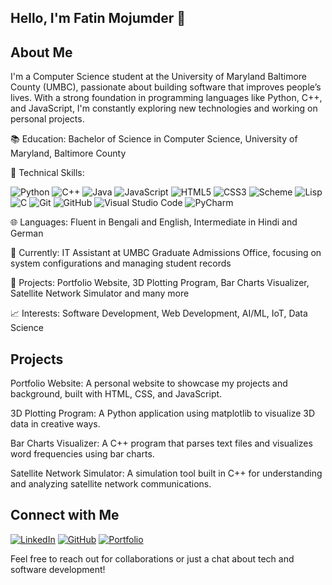## Hello, I'm Fatin Mojumder 👋


## About Me
I'm a Computer Science student at the University of Maryland Baltimore County (UMBC), passionate about building software that improves people’s lives. With a strong foundation in programming languages like Python, C++, and JavaScript, I'm constantly exploring new technologies and working on personal projects.

📚 Education: Bachelor of Science in Computer Science, University of Maryland, Baltimore County

🔧 Technical Skills: 

![Python](https://img.icons8.com/color/48/000000/python.png)
![C++](https://img.icons8.com/color/48/000000/c-plus-plus-logo.png)
![Java](https://img.icons8.com/color/48/000000/java-coffee-cup-logo.png)
![JavaScript](https://img.icons8.com/color/48/000000/javascript.png)
![HTML5](https://img.icons8.com/color/48/000000/html-5.png)
![CSS3](https://img.icons8.com/color/48/000000/css3.png)
![Scheme](https://img.shields.io/badge/Scheme-4d4d4d?style=flat&logo=common-lisp&logoColor=white)
![Lisp](https://img.shields.io/badge/Lisp-4d4d4d?style=flat&logo=common-lisp&logoColor=white)
![C](https://img.shields.io/badge/C-4d4d4d?style=flat&logo=c&logoColor=A8B9CC)
![Git](https://img.icons8.com/color/48/000000/git.png)
![GitHub](https://img.icons8.com/material-outlined/48/000000/github.png)
![Visual Studio Code](https://img.icons8.com/color/48/000000/visual-studio-code-2019.png)
![PyCharm](https://img.icons8.com/color/48/000000/pycharm.png)

🌐 Languages: Fluent in Bengali and English, Intermediate in Hindi and German

💼 Currently: IT Assistant at UMBC Graduate Admissions Office, focusing on system configurations and managing student records

🚀 Projects: Portfolio Website, 3D Plotting Program, Bar Charts Visualizer, Satellite Network Simulator and many more

📈 Interests: Software Development, Web Development, AI/ML, IoT, Data Science


## Projects
Portfolio Website: A personal website to showcase my projects and background, built with HTML, CSS, and JavaScript.

3D Plotting Program: A Python application using matplotlib to visualize 3D data in creative ways.

Bar Charts Visualizer: A C++ program that parses text files and visualizes word frequencies using bar charts.

Satellite Network Simulator: A simulation tool built in C++ for understanding and analyzing satellite network communications.


## Connect with Me
[![LinkedIn](https://img.icons8.com/color/48/000000/linkedin.png)](https://www.linkedin.com/in/fatin-mojumder/)
[![GitHub](https://img.icons8.com/material-outlined/48/000000/github.png)](https://github.com/fatinm1)
[![Portfolio](https://img.icons8.com/color/48/000000/domain.png)](https://fatinm1.github.io/Fatin-Portfolio/)

Feel free to reach out for collaborations or just a chat about tech and software development!
